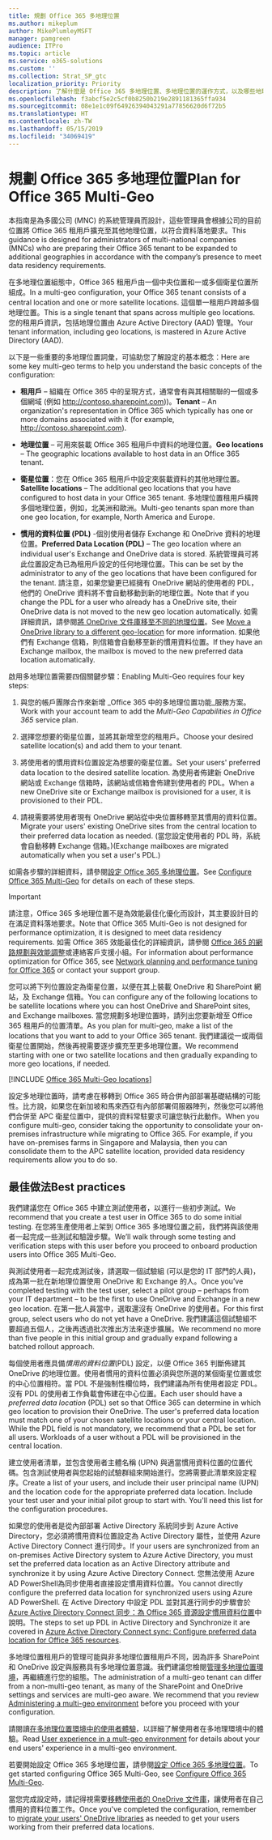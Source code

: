 ```yaml
---
title: 規劃 Office 365 多地理位置
ms.author: mikeplum
author: MikePlumleyMSFT
manager: pamgreen
audience: ITPro
ms.topic: article
ms.service: o365-solutions
ms.custom: ''
ms.collection: Strat_SP_gtc
localization_priority: Priority
description: 了解什麼是 Office 365 多地理位置、多地理位置的運作方式，以及哪些地理位置可用於儲存資料。
ms.openlocfilehash: f3abcf5e2c5cf0b8250b219e2891181365ffa934
ms.sourcegitcommit: 08e1e1c09f64926394043291a77856620d6f72b5
ms.translationtype: HT
ms.contentlocale: zh-TW
ms.lasthandoff: 05/15/2019
ms.locfileid: "34069419"
---
```

# <a name="plan-for-office-365-multi-geo"></a><span data-ttu-id="ce617-103">規劃 Office 365 多地理位置</span><span class="sxs-lookup"><span data-stu-id="ce617-103">Plan for Office 365 Multi-Geo</span></span>

<span data-ttu-id="ce617-104">本指南是為多國公司 (MNC) 的系統管理員而設計，這些管理員會根據公司的目前位置將 Office 365 租用戶擴充至其他地理位置，以符合資料落地要求。</span><span class="sxs-lookup"><span data-stu-id="ce617-104">This guidance is designed for administrators of multi-national companies (MNCs) who are preparing their Office 365 tenant to be expanded to additional geographies in accordance with the company’s presence to meet data residency requirements.</span></span>

<span data-ttu-id="ce617-105">在多地理位置組態中，Office 365 租用戶由一個中央位置和一或多個衛星位置所組成。</span><span class="sxs-lookup"><span data-stu-id="ce617-105">In a multi-geo configuration, your Office 365 tenant consists of a central location and one or more satellite locations.</span></span> <span data-ttu-id="ce617-106">這個單一租用戶跨越多個地理位置。</span><span class="sxs-lookup"><span data-stu-id="ce617-106">This is a single tenant that spans across multiple geo locations.</span></span> <span data-ttu-id="ce617-107">您的租用戶資訊，包括地理位置由 Azure Active Directory (AAD) 管理。</span><span class="sxs-lookup"><span data-stu-id="ce617-107">Your tenant information, including geo locations, is mastered in Azure Active Directory (AAD).</span></span>

<span data-ttu-id="ce617-108">以下是一些重要的多地理位置詞彙，可協助您了解設定的基本概念：</span><span class="sxs-lookup"><span data-stu-id="ce617-108">Here are some key multi-geo terms to help you understand the basic concepts of the configuration:</span></span>

-   <span data-ttu-id="ce617-109">**租用戶** – 組織在 Office 365 中的呈現方式，通常會有與其相關聯的一個或多個網域 (例如 http://contoso.sharepoint.com))。</span><span class="sxs-lookup"><span data-stu-id="ce617-109">**Tenant** – An organization's representation in Office 365 which typically has one or more domains associated with it (for example, http://contoso.sharepoint.com).</span></span> 

-   <span data-ttu-id="ce617-110">**地理位置** – 可用來裝載 Office 365 租用戶中資料的地理位置。</span><span class="sxs-lookup"><span data-stu-id="ce617-110">**Geo locations** – The geographic locations available to host data in an Office 365 tenant.</span></span>

-   <span data-ttu-id="ce617-111">**衛星位置**：您在 Office 365 租用戶中設定來裝載資料的其他地理位置。</span><span class="sxs-lookup"><span data-stu-id="ce617-111">**Satellite locations** – The additional geo locations that you have configured to host data in your Office 365 tenant.</span></span> <span data-ttu-id="ce617-112">多地理位置租用戶橫跨多個地理位置，例如，北美洲和歐洲。</span><span class="sxs-lookup"><span data-stu-id="ce617-112">Multi-geo tenants span more than one geo location, for example, North America and Europe.</span></span>

-   <span data-ttu-id="ce617-113">**慣用的資料位置 (PDL)** -個別使用者儲存 Exchange 和 OneDrive 資料的地理位置。</span><span class="sxs-lookup"><span data-stu-id="ce617-113">**Preferred Data Location (PDL)** – The geo location where an individual user's Exchange and OneDrive data is stored.</span></span> <span data-ttu-id="ce617-114">系統管理員可將此位置設定為已為租用戶設定的任何地理位置。</span><span class="sxs-lookup"><span data-stu-id="ce617-114">This can be set by the administrator to any of the geo locations that have been configured for the tenant.</span></span> <span data-ttu-id="ce617-115">請注意，如果您變更已經擁有 OneDrive 網站的使用者的 PDL，他們的 OneDrive 資料將不會自動移動到新的地理位置。</span><span class="sxs-lookup"><span data-stu-id="ce617-115">Note that if you change the PDL for a user who already has a OneDrive site, their OneDrive data is not moved to the new geo location automatically.</span></span> <span data-ttu-id="ce617-116">如需詳細資訊，請參閱[將 OneDrive 文件庫移至不同的地理位置](move-onedrive-between-geo-locations.md)。</span><span class="sxs-lookup"><span data-stu-id="ce617-116">See [Move a OneDrive library to a different geo-location](move-onedrive-between-geo-locations.md) for more information.</span></span> <span data-ttu-id="ce617-117">如果他們有 Exchange 信箱，則信箱會自動移至新的慣用資料位置。</span><span class="sxs-lookup"><span data-stu-id="ce617-117">If they have an Exchange mailbox, the mailbox is moved to the new preferred data location automatically.</span></span>

<span data-ttu-id="ce617-118">啟用多地理位置需要四個關鍵步驟：</span><span class="sxs-lookup"><span data-stu-id="ce617-118">Enabling Multi-Geo requires four key steps:</span></span>

1.  <span data-ttu-id="ce617-119">與您的帳戶團隊合作來新增 _Office 365 中的多地理位置功能_服務方案。</span><span class="sxs-lookup"><span data-stu-id="ce617-119">Work with your account team to add the _Multi-Geo Capabilities in Office 365_ service plan.</span></span>

2.  <span data-ttu-id="ce617-120">選擇您想要的衛星位置，並將其新增至您的租用戶。</span><span class="sxs-lookup"><span data-stu-id="ce617-120">Choose your desired satellite location(s) and add them to your tenant.</span></span>

3.  <span data-ttu-id="ce617-121">將使用者的慣用資料位置設定為想要的衛星位置。</span><span class="sxs-lookup"><span data-stu-id="ce617-121">Set your users' preferred data location to the desired satellite location.</span></span> <span data-ttu-id="ce617-122">為使用者佈建新 OneDrive 網站或 Exchange 信箱時，該網站或信箱會佈建到使用者的 PDL。</span><span class="sxs-lookup"><span data-stu-id="ce617-122">When a new OneDrive site or Exchange mailbox is provisioned for a user, it is provisioned to their PDL.</span></span>

4.  <span data-ttu-id="ce617-123">請視需要將使用者現有 OneDrive 網站從中央位置移轉至其慣用的資料位置。</span><span class="sxs-lookup"><span data-stu-id="ce617-123">Migrate your users' existing OneDrive sites from the central location to their preferred data location as needed.</span></span> <span data-ttu-id="ce617-124">(當您設定使用者的 PDL 時，系統會自動移轉 Exchange 信箱。)</span><span class="sxs-lookup"><span data-stu-id="ce617-124">(Exchange mailboxes are migrated automatically when you set a user's PDL.)</span></span>

<span data-ttu-id="ce617-125">如需各步驟的詳細資料，請參閱[設定 Office 365 多地理位置](multi-geo-tenant-configuration.md)。</span><span class="sxs-lookup"><span data-stu-id="ce617-125">See [Configure Office 365 Multi-Geo](multi-geo-tenant-configuration.md) for details on each of these steps.</span></span>

> [!IMPORTANT]
> <span data-ttu-id="ce617-126">請注意，Office 365 多地理位置不是為效能最佳化優化而設計，其主要設計目的在滿足資料落地要求。</span><span class="sxs-lookup"><span data-stu-id="ce617-126">Note that Office 365 Multi-Geo is not designed for performance optimization, it is designed to meet data residency requirements.</span></span> <span data-ttu-id="ce617-127">如需 Office 365 效能最佳化的詳細資訊，請參閱 [Office 365 的網路規劃與效能調整](https://support.office.com/article/e5f1228c-da3c-4654-bf16-d163daee8848)或連絡客戶支援小組。</span><span class="sxs-lookup"><span data-stu-id="ce617-127">For information about performance optimization for Office 365, see [Network planning and performance tuning for Office 365](https://support.office.com/article/e5f1228c-da3c-4654-bf16-d163daee8848) or contact your support group.</span></span>

<span data-ttu-id="ce617-128">您可以將下列位置設定為衛星位置，以便在其上裝載 OneDrive 和 SharePoint 網站，及 Exchange 信箱。</span><span class="sxs-lookup"><span data-stu-id="ce617-128">You can configure any of the following locations to be satellite locations where you can host OneDrive and SharePoint sites, and Exchange mailboxes.</span></span> <span data-ttu-id="ce617-129">當您規劃多地理位置時，請列出您要新增至 Office 365 租用戶的位置清單。</span><span class="sxs-lookup"><span data-stu-id="ce617-129">As you plan for multi-geo, make a list of the locations that you want to add to your Office 365 tenant.</span></span> <span data-ttu-id="ce617-130">我們建議從一或兩個衛星位置開始，然後再視需要逐步擴充至更多地理位置。</span><span class="sxs-lookup"><span data-stu-id="ce617-130">We recommend starting with one or two satellite locations and then gradually expanding to more geo locations, if needed.</span></span>

[!INCLUDE [Office 365 Multi-Geo locations](includes/office-365-multi-geo-locations.md)]

<span data-ttu-id="ce617-p108">設定多地理位置時，請考慮在移轉到 Office 365 時合併內部部署基礎結構的可能性。比方說，如果您在新加坡和馬來西亞有內部部署伺服器陣列，然後您可以將他們合併至 APC 衛星位置中，提供的資料常駐要求可讓您執行此動作。</span><span class="sxs-lookup"><span data-stu-id="ce617-p108">When you configure multi-geo, consider taking the opportunity to consolidate your on-premises infrastructure while migrating to Office 365. For example, if you have on-premises farms in Singapore and Malaysia, then you can consolidate them to the APC satellite location, provided data residency requirements allow you to do so.</span></span>

## <a name="best-practices"></a><span data-ttu-id="ce617-133">最佳做法</span><span class="sxs-lookup"><span data-stu-id="ce617-133">Best practices</span></span>

<span data-ttu-id="ce617-134">我們建議您在 Office 365 中建立測試使用者，以進行一些初步測試。</span><span class="sxs-lookup"><span data-stu-id="ce617-134">We recommend that you create a test user in Office 365 to do some initial testing.</span></span> <span data-ttu-id="ce617-135">在您將生產使用者上架到 Office 365 多地理位置之前，我們將與該使用者一起完成一些測試和驗證步驟。</span><span class="sxs-lookup"><span data-stu-id="ce617-135">We’ll walk through some testing and verification steps with this user before you proceed to onboard production users into Office 365 Multi-Geo.</span></span>

<span data-ttu-id="ce617-136">與測試使用者一起完成測試後，請選取一個試驗組 (可以是您的 IT 部門的人員)，成為第一批在新地理位置使用 OneDrive 和 Exchange 的人。</span><span class="sxs-lookup"><span data-stu-id="ce617-136">Once you’ve completed testing with the test user, select a pilot group – perhaps from your IT department – to be the first to use OneDrive and Exchange in a new geo location.</span></span> <span data-ttu-id="ce617-137">在第一批人員當中，選取還沒有 OneDrive 的使用者。</span><span class="sxs-lookup"><span data-stu-id="ce617-137">For this first group, select users who do not yet have a OneDrive.</span></span> <span data-ttu-id="ce617-138">我們建議這個試驗組不要超過五個人，之後再透過批次推出方法來逐步擴展。</span><span class="sxs-lookup"><span data-stu-id="ce617-138">We recommend no more than five people in this initial group and gradually expand following a batched rollout approach.</span></span>

<span data-ttu-id="ce617-p111">每個使用者應具備*慣用的資料位置*(PDL) 設定，以便 Office 365 判斷佈建其 OneDrive 的地理位置。使用者慣用的資料位置必須與您所選的某個衛星位置或您的中心位置相符。當 PDL 不是強制性欄位時，我們建議為所有使用者設定 PDL。沒有 PDL 的使用者工作負載會佈建在中心位置。</span><span class="sxs-lookup"><span data-stu-id="ce617-p111">Each user should have a *preferred data location* (PDL) set so that Office 365 can determine in which geo location to provision their OneDrive. The user's preferred data location must match one of your chosen satellite locations or your central location. While the PDL field is not mandatory, we recommend that a PDL be set for all users. Workloads of a user without a PDL will be provisioned in the central location.</span></span>

<span data-ttu-id="ce617-p112">建立使用者清單，並包含使用者主體名稱 (UPN) 與適當慣用資料位置的位置代碼。包含測試使用者與您起始的試驗群組來開始進行。您將需要此清單來設定程序。</span><span class="sxs-lookup"><span data-stu-id="ce617-p112">Create a list of your users, and include their user principal name (UPN) and the location code for the appropriate preferred data location. Include your test user and your initial pilot group to start with. You'll need this list for the configuration procedures.</span></span>

<span data-ttu-id="ce617-146">如果您的使用者是從內部部署 Active Directory 系統同步到 Azure Active Directory，您必須將慣用資料位置設定為 Active Directory 屬性，並使用 Azure Active Directory Connect 進行同步。</span><span class="sxs-lookup"><span data-stu-id="ce617-146">If your users are synchronized from an on-premises Active Directory system to Azure Active Directory, you must set the preferred data location as an Active Directory attribute and synchronize it by using Azure Active Directory Connect.</span></span> <span data-ttu-id="ce617-147">您無法使用 Azure AD PowerShell為同步使用者直接設定慣用資料位置。</span><span class="sxs-lookup"><span data-stu-id="ce617-147">You cannot directly configure the preferred data location for synchronized users using Azure AD PowerShell.</span></span> <span data-ttu-id="ce617-148">在 Active Directory 中設定 PDL 並對其進行同步的步驟會於 [Azure Active Directory Connect 同步：為 Office 365 資源設定慣用資料位置](https://docs.microsoft.com/en-us/azure/active-directory/connect/active-directory-aadconnectsync-feature-preferreddatalocation)中說明。</span><span class="sxs-lookup"><span data-stu-id="ce617-148">The steps to set up PDL in Active Directory and Synchronize it are covered in [Azure Active Directory Connect sync: Configure preferred data location for Office 365 resources](https://docs.microsoft.com/en-us/azure/active-directory/connect/active-directory-aadconnectsync-feature-preferreddatalocation).</span></span>

<span data-ttu-id="ce617-p114">多地理位置租用戶的管理可能與非多地理位置租用戶不同，因為許多 SharePoint 和 OneDrive 設定與服務具有多地理位置意識。我們建議您檢閱[管理多地理位置環境](administering-a-multi-geo-environment.md)，再繼續進行您的組態。</span><span class="sxs-lookup"><span data-stu-id="ce617-p114">The administration of a multi-geo tenant can differ from a non-multi-geo tenant, as many of the SharePoint and OneDrive settings and services are multi-geo aware. We recommend that you review [Administering a multi-geo environment](administering-a-multi-geo-environment.md) before you proceed with your configuration.</span></span>

<span data-ttu-id="ce617-151">請閱讀[在多地理位置環境中的使用者體驗](multi-geo-user-experience.md)，以詳細了解使用者在多地理環境中的體驗。</span><span class="sxs-lookup"><span data-stu-id="ce617-151">Read [User experience in a mult-geo environment](multi-geo-user-experience.md) for details about your end users' experience in a multi-geo environment.</span></span>

<span data-ttu-id="ce617-152">若要開始設定 Office 365 多地理位置，請參閱[設定 Office 365 多地理位置](multi-geo-tenant-configuration.md)。</span><span class="sxs-lookup"><span data-stu-id="ce617-152">To get started configuring Office 365 Multi-Geo, see [Configure Office 365 Multi-Geo](multi-geo-tenant-configuration.md).</span></span>

<span data-ttu-id="ce617-153">當您完成設定時，請記得視需要[移轉使用者的 OneDrive 文件庫](move-onedrive-between-geo-locations.md)，讓使用者在自己慣用的資料位置工作。</span><span class="sxs-lookup"><span data-stu-id="ce617-153">Once you've completed the configuration, remember to [migrate your users' OneDrive libraries](move-onedrive-between-geo-locations.md) as needed to get your users working from their preferred data locations.</span></span>
